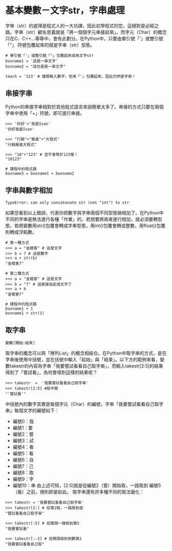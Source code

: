 # 基本變數－文字str，字串處理

字串（str）的處理是程式人的一大功課，因此初學程式的您，這絕對是必經之路。字串（str）顧名思義就是「將一個個字元串接起來」，而字元（Char）的概念只在C、C++…等等中，會有此劃分。在Python中，只要由單引號「’」或雙引號「”」 符號包覆起來的就是字串（str）型態。

```python!
# 單引號「'」或雙引號「"」包覆起來成為文字str
boxname1 = '這是一串文字'
boxname2 = "這也是是一串文字"

teach = '123' # 儘管輸入數字，但用「'」包覆起來，因此仍然是字串！
```
## 串接字串
Python的串接字串相對於其他程式語言來說簡單太多了。串接的方式只要在兩個字串中使用「+」符號，即可進行串接。

```python!
>>> '你好'+'我是Ivan'
'你好我是Ivan'

>>> "行銷"+"搬進"+"大程式"
"行銷搬進大程式"

>>> "10"+"123" # 並不會等於133喔！
"10123"

# 課程中的程式碼
boxname3 = boxname1 + boxname2
```

## 字串與數字相加

```python!
TypeError: can only concatenate str (not "int") to str
```
如果您看到以上錯誤，代表你把數字與字串兩個不同型態做相加了。在Python中不同的字串是無法進行各種「作業」的，若想要將兩者進行相加，就必須要轉型態，若將變數用str()包覆會轉成字串型態，用int()包覆會轉成整數，用float()包覆則轉成浮點數。

```python!
# 第一種方式
>>> a = "金槍客" # 這是文字
>>> b = 7 # 這是數字
>>> a + str(b)
"金槍客7"

# 第二種方式
>>> a = "金槍客" # 這是文字
>>> b = "7" # 這直接指定成文字了
>>> a + b
"金槍客7"

# 課程中的程式碼
boxname1 + 1
boxname1 + str(1)
```

## 取字串
```
變數[開始:結束]
```

取字串的概念可以與「陣列List」的概念相結合。在Python中取字串的方式，是在字串後使用中括號，並在括號中輸入「起始」與「結束」。以下方的範例來看，變數takestr的內容為字串「我要嘗試看看自己取字串」，而輸入takestr[2:5]的結果得到了「嘗試看」，為何會得到這樣的結果呢？

```python!
>>> takestr  =  '我要嘗試看看自己取字串'
>>> takestr[2:5] #取中間
"'嘗試看'"
```

中括號內的數字其實是每個字元（Char）的編號，字串「我要嘗試看看自己取字串」每個文字的編號如下：

* 編號0：我
* 編號1：要
* 編號2：嘗
* 編號3：試
* 編號4：看
* 編號5：看
* 編號6：自
* 編號7：己
* 編號8：取
* 編號9：字
* 編號10：串
由上述可知，[2:5]就是從編號2（嘗）開始取，一路取到 編號5（看）之前，規則即是如此。 取字串還有許多種不同的取法變化：

```python!
>>> takestr = '我要嘗試看看自己取字串'
>>> takestr[2:] # 從第2取，一路取到底
"嘗試看看自己取字串"

>>> takestr[:5] # 從開頭一錄取到第5
"我要嘗試看"

>>> takestr[:-2] # 從開頭取到倒數第2
"我要嘗試看看自己取"
```